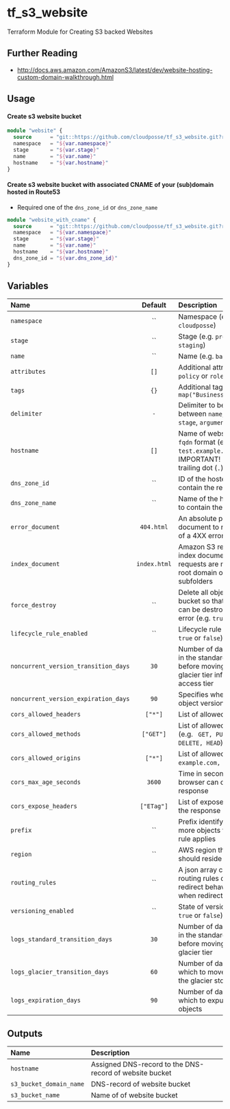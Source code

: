 # tf_s3_website

Terraform Module for Creating S3 backed Websites

## Further Reading

* http://docs.aws.amazon.com/AmazonS3/latest/dev/website-hosting-custom-domain-walkthrough.html

## Usage

#### Create s3 website bucket
```terraform
module "website" {
  source      = "git::https://github.com/cloudposse/tf_s3_website.git?ref=master"
  namespace   = "${var.namespace}"
  stage       = "${var.stage}"
  name        = "${var.name}"
  hostname    = "${var.hostname}"
}
```

#### Create s3 website bucket with associated CNAME of your (sub)domain hosted in Route53

* Required one of the `dns_zone_id` or `dns_zone_name`

```terraform
module "website_with_cname" {
  source      = "git::https://github.com/cloudposse/tf_s3_website.git?ref=master"
  namespace   = "${var.namespace}"
  stage       = "${var.stage}"
  name        = "${var.name}"
  hostname    = "${var.hostname}"
  dns_zone_id = "${var.dns_zone_id}"
}
```


## Variables

|  Name                               |  Default       |  Description                                                                                                    | Required |
|:------------------------------------|:--------------:|:----------------------------------------------------------------------------------------------------------------|:--------:|
| `namespace`                         | ``             | Namespace (e.g. `cp` or `cloudposse`)                                                                           | Yes      |
| `stage`                             | ``             | Stage (e.g. `prod`, `dev`, `staging`)                                                                           | Yes      |
| `name`                              | ``             | Name  (e.g. `bastion` or `db`)                                                                                  | Yes      |
| `attributes`                        | `[]`           | Additional attributes (e.g. `policy` or `role`)                                                                 | No       |
| `tags`                              | `{}`           | Additional tags  (e.g. `map("BusinessUnit","XYZ")`                                                              | No       |
| `delimiter`                         | `-`            | Delimiter to be used between `name`, `namespace`, `stage`, `arguments`, etc.                                    | No       |
| `hostname`                          | `[]`           | Name of website bucket in `fqdn` format (e.g. `test.example.com`). IMPORTANT! Do not add trailing dot (`.`)     | Yes      |
| `dns_zone_id`                       | ``             | ID of the hosted zone to contain the record                                                                     | No       |
| `dns_zone_name`                     | ``             | Name of the hosted zone to contain the record                                                                   | No       |
| `error_document`                    | `404.html`     | An absolute path to the document to return in case of a 4XX error                                               | No       |
| `index_document`                    | `index.html`   | Amazon S3 returns this index document when requests are made to the root domain or any of the subfolders        | No       |
| `force_destroy`                     | ``             | Delete all objects from the bucket so that the bucket can be destroyed without error (e.g. `true` or `false`)   | No       |
| `lifecycle_rule_enabled`            | ``             | Lifecycle rule status (e.g. `true` or `false`)                                                                  | No       |
| `noncurrent_version_transition_days`| `30`           | Number of days to persist in the standard storage tier before moving to the glacier tier infrequent access tier | No       |
| `noncurrent_version_expiration_days`| `90`           | Specifies when noncurrent object versions expire                                                                | No       |
| `cors_allowed_headers`              | `["*"]`        | List of allowed headers                                                                                         | No       |
| `cors_allowed_methods`              | `["GET"]`      | List of allowed methods (e.g. ` GET, PUT, POST, DELETE, HEAD`)                                                  | No       |
| `cors_allowed_origins`              | `["*"]`        | List of allowed origins (e.g. ` example.com, test.com`)                                                         | No       |
| `cors_max_age_seconds`              | `3600`         | Time in seconds that browser can cache the response                                                             | No       |
| `cors_expose_headers`               | `["ETag"]`     | List of expose header in the response                                                                           | No       |
| `prefix`                            | ``             | Prefix identifying one or more objects to which the rule applies                                                | No       |
| `region`                            | ``             | AWS region this bucket should reside in                                                                         | No       |
| `routing_rules`                     | ``             | A json array containing routing rules describing redirect behavior and when redirects are applied               | No       |
| `versioning_enabled`                | ``             | State of versioning (e.g. `true` or `false`)                                                                    | No       |
| `logs_standard_transition_days`     | `30`           | Number of days to persist in the standard storage tier before moving to the glacier tier                        | No       |
| `logs_glacier_transition_days`      | `60`           | Number of days after which to move the data to the glacier storage tier                                         | No       |
| `logs_expiration_days`              | `90`           | Number of days after which to expunge the objects                                                               | No       |


## Outputs

| Name                           | Description                                                 |
|:------------------------------ |:------------------------------------------------------------|
| `hostname`                     | Assigned DNS-record to the DNS-record of website bucket     |
| `s3_bucket_domain_name`        | DNS-record of website bucket                                |
| `s3_bucket_name`               | Name of of website bucket                                   |
